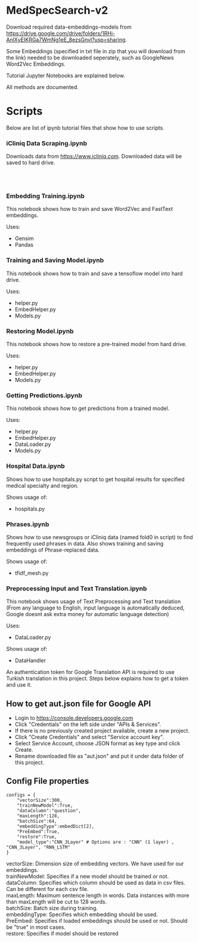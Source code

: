 # MedSpecSearch-v2

Download required data-embeddings-models from 
https://drive.google.com/drive/folders/1RHj-AnlXyEIKRGa7WmNg1eE_8ezsGnvl?usp=sharing.

Some Embeddings (specified in txt file in zip that you will download from the link) needed to be downloaded seperately, such as GoogleNews Word2Vec Embeddings.

Tutorial Jupyter Notebooks are explained below.

All methods are documented.


# Scripts
Below are list of ipynb tutorial files that show how to use scripts. 

### iCliniq Data Scraping.ipynb 
Downloads data from https://www.icliniq.com. Downloaded data will be saved to hard drive.

<br>
<br>

### Embedding Training.ipynb
This notebook shows how to train and save Word2Vec and FastText embeddings.

Uses: <br>
- Gensim <br>
- Pandas <br>

### Training and Saving Model.ipynb
This notebook shows how to train and save a tensoflow model into hard drive.

Uses: <br>
- helper.py<br>
- EmbedHelper.py<br>
- Models.py<br>

### Restoring Model.ipynb
This notebook shows how to restore a pre-trained model from hard drive.

Uses:<br>
- helper.py<br>
- EmbedHelper.py<br>
- Models.py<br>

### Getting Predictions.ipynb
This notebook shows how to get predictions from a trained model.

Uses: <br>
- helper.py<br>
- EmbedHelper.py<br>
- DataLoader.py<br>
- Models.py<br>

### Hospital Data.ipynb
Shows how to use hospitals.py script to get hospital results for specified medical specialty and region.

Shows usage of: <br>
- hospitals.py

### Phrases.ipynb
Shows how to use newsgroups or iCliniq data (named fold0 in script) to find frequently used phrases in data. Also shows training and saving embeddings of Phrase-replaced data.

Shows usage of: <br>
- tfidf_mesh.py

### Preprocessing Input and Text Translation.ipynb
This notebook shows usage of Text Preprocessing and Text translation (From any language to English, input language is automatically deduced, Google doesnt ask extra money for automatic language detection)

Uses: <br>
- DataLoader.py

Shows usage of: <br>
- DataHandler


An authentication token for Google Translation API is required to use Turkish translation in this project. Steps below explains how to get a token and use it. 

## How to get aut.json file for Google API
- Login to https://console.developers.google.com <br>
- Click "Credentials" on the left side under "APIs & Services". <br>
- If there is no previously created project available, create a new project. <br>
- Click "Create Credentials" and select "Service account key". <br>
- Select Service Account, choose JSON format as key type and click Create. <br>
- Rename downloaded file as "aut.json" and put it under data folder of this project.


## Config File properties <br>
```
configs = {
    "vectorSize":300,
    "trainNewModel":True,
    "dataColumn":"question",
    "maxLength":128,
    "batchSize":64,
    "embeddingType":embedDict[2],
    "PreEmbed":True,
    "restore":True,
    "model_type":"CNN_3Layer" # Options are : "CNN" (1 layer) , "CNN_3Layer", "RNN_LSTM"
}
```
vectorSize: Dimension size of embedding vectors. We have used for our embeddings. <br>
trainNewModel: Specifies if a new model should be trained or not. <br>
dataColumn: Specifies which column should be used as data in csv files. Can be different for each csv file. <br>
maxLength: Maximum sentence length in words. Data instances with more than maxLength will be cut to 128 words. <br>
batchSize: Batch size during training. <br>
embeddingType: Specifies which embedding should be used. <br>
PreEmbed: Specifies if loaded embeddings should be used or not. Should be "true" in most cases. <br>
restore: Specifies if model should be restored <br>
<br>


